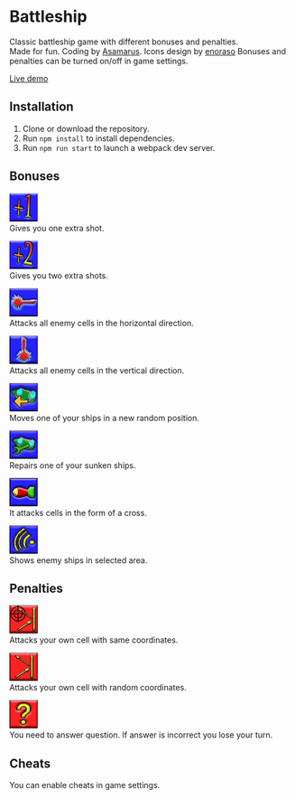 # Battleship


Classic battleship game with different bonuses and penalties.  
Made for fun. Coding by [Asamarus](https://github.com/asamarus). Icons design by [enoraso](https://github.com/enoraso)
Bonuses and penalties can be turned on/off in game settings.

[Live demo](https://asamarus.github.io/battleship)

## Installation

1. Clone or download the repository.
2. Run `npm install` to install dependencies.
3. Run `npm run start` to launch a webpack dev server.

## Bonuses

![Bonus extra shot](./public/img/icons/bonus_extra_shot_1.png)  
Gives you one extra shot. 

![Bonus two extra shots](./public/img/icons/bonus_extra_shot_2.png)  
Gives you two extra shots.

![Bonus laser horizontal](./public/img/icons/bonus_laser_horizontal.png)  
Attacks all enemy cells in the horizontal direction.

![Bonus laser vertical](./public/img/icons/bonus_laser_vertical.png)  
Attacks all enemy cells in the vertical direction.

![Bonus move ship](./public/img/icons/bonus_move_ship.png)  
Moves one of your ships in a new random position.

![Bonus repair ship](./public/img/icons/bonus_repair_ship.png)  
Repairs one of your sunken ships.

![Bonus superblast](./public/img/icons/bonus_superblast.png)  
It attacks cells in the form of a cross.

![Bonus radar](./public/img/icons/bonus_radar.png)  
Shows enemy ships in selected area.

## Penalties

![Penalty mirror](./public/img/icons/penalty_mirror.png)  
Attacks your own cell with same coordinates.

![Penalty ricochet](./public/img/icons/penalty_ricochet.png)  
Attacks your own cell with random coordinates.

![Penalty question](./public/img/icons/penalty_question.png)  
You need to answer question. If answer is incorrect you lose your turn.

## Cheats

You can enable cheats in game settings.
